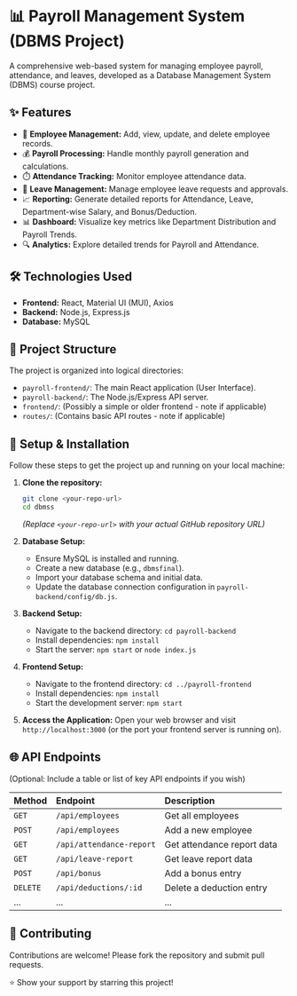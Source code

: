 # 📊 Payroll Management System (DBMS Project)

A comprehensive web-based system for managing employee payroll, attendance, and leaves, developed as a Database Management System (DBMS) course project.

## ✨ Features

*   👤 **Employee Management:** Add, view, update, and delete employee records.
*   💰 **Payroll Processing:** Handle monthly payroll generation and calculations.
*   ⏱️ **Attendance Tracking:** Monitor employee attendance data.
*   🌴 **Leave Management:** Manage employee leave requests and approvals.
*   📈 **Reporting:** Generate detailed reports for Attendance, Leave, Department-wise Salary, and Bonus/Deduction.
*   📊 **Dashboard:** Visualize key metrics like Department Distribution and Payroll Trends.
*   🔍 **Analytics:** Explore detailed trends for Payroll and Attendance.

## 🛠️ Technologies Used

*   **Frontend:** React, Material UI (MUI), Axios
*   **Backend:** Node.js, Express.js
*   **Database:** MySQL

## 📁 Project Structure

The project is organized into logical directories:

*   `payroll-frontend/`: The main React application (User Interface).
*   `payroll-backend/`: The Node.js/Express API server.
*   `frontend/`: (Possibly a simple or older frontend - note if applicable)
*   `routes/`: (Contains basic API routes - note if applicable)

## 🚀 Setup & Installation

Follow these steps to get the project up and running on your local machine:

1.  **Clone the repository:**
    ```bash
    git clone <your-repo-url>
    cd dbmss
    ```
    *(Replace `<your-repo-url>` with your actual GitHub repository URL)*

2.  **Database Setup:**
    *   Ensure MySQL is installed and running.
    *   Create a new database (e.g., `dbmsfinal`).
    *   Import your database schema and initial data.
    *   Update the database connection configuration in `payroll-backend/config/db.js`.

3.  **Backend Setup:**
    *   Navigate to the backend directory: `cd payroll-backend`
    *   Install dependencies: `npm install`
    *   Start the server: `npm start` or `node index.js`

4.  **Frontend Setup:**
    *   Navigate to the frontend directory: `cd ../payroll-frontend`
    *   Install dependencies: `npm install`
    *   Start the development server: `npm start`

5.  **Access the Application:**
    Open your web browser and visit `http://localhost:3000` (or the port your frontend server is running on).

## 🌐 API Endpoints

(Optional: Include a table or list of key API endpoints if you wish)

| Method | Endpoint                      | Description                        |
| :----- | :---------------------------- | :--------------------------------- |
| `GET`  | `/api/employees`              | Get all employees                  |
| `POST` | `/api/employees`              | Add a new employee                 |
| `GET`  | `/api/attendance-report`      | Get attendance report data         |
| `GET`  | `/api/leave-report`           | Get leave report data              |
| `POST` | `/api/bonus`                  | Add a bonus entry                  |
| `DELETE`| `/api/deductions/:id`         | Delete a deduction entry           |
| ...    | ...                           | ...                                |

## 🤝 Contributing
Contributions are welcome! Please fork the repository and submit pull requests.


⭐ Show your support by starring this project!
